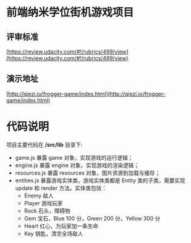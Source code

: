 前端纳米学位街机游戏项目
===============================

## 评审标准

[https://review.udacity.com/#!/rubrics/499/view](https://review.udacity.com/#!/rubrics/499/view)

## 演示地址
[http://qiezi.io/frogger-game/index.html](http://qiezi.io/frogger-game/index.html)

# 代码说明
项目主要代码在 **/src/lib** 目录下:

* game.js 暴露 game 对象，实现游戏的运行逻辑；
* engine.js 暴露 engine 对象，实现游戏的渲染逻辑；
* resources.js 暴露 resources 对象，图片资源到加载与缓存；
* entities.js 暴露游戏实体类，游戏实体类都是 Entity 类的子类，需要实现 update 和 render 方法。实体类包括：
  * Enemy 敌人
  * Player 游戏玩家
  * Rock 石头，障碍物
  * Gem 宝石，Blue 100 分，Green 200 分，Yellow 300 分
  * Heart 红心，为玩家加一条生命
  * Key 钥匙，清空全场敌人
 